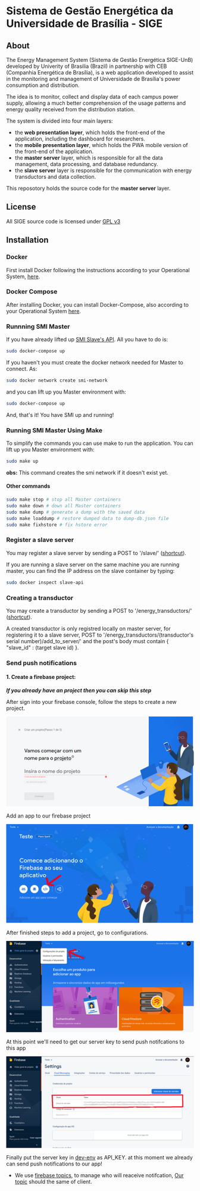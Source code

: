 # Sistema de Gestão Energética da Universidade de Brasília - SIGE

## About

The Energy Management System (Sistema de Gestão Energética SIGE-UnB) developed by Univerity of Brasilia (Brazil) in partnership with CEB (Companhia Energética de Brasília), is a web application developed to assist in the monitoring and management of Universidade de Brasília's power consumption and distribution.

The idea is to monitor, collect and display data of each campus power supply, allowing a much better comprehension of the usage patterns and energy quality received from the distribution station.

The system is divided into four main layers:

- the **web presentation layer**, which holds the front-end of the application, including the dashboard for researchers.
- the **mobile presentation layer**, which holds the PWA mobile version of the front-end of the application.
- the **master server** layer, which is responsible for all the data management, data processing, and database redundancy.
- the **slave server** layer is responsible for the communication with energy transductors and data collection.

This reposotory holds the source code for the **master server** layer.

## License

All SIGE source code is licensed under [GPL v3](https://gitlab.com/lappis-unb/projects/SMI/smi-front/-/blob/development/LICENSE)

## Installation

### Docker

First install Docker following the instructions according to your Operational System, [here](https://docs.docker.com/install/).

### Docker Compose

After installing Docker, you can install Docker-Compose, also according to your Operational System [here](https://docs.docker.com/compose/install/).

### Runnning SMI Master

If you have already lifted up [SMI Slave's API](https://gitlab.com/lappis-unb/projects/SMI/smi-slave). All you have to do is:

``` bash
sudo docker-compose up
```

If you haven't you must create the docker network needed for Master to connect. As:

``` bash
sudo docker network create smi-network
```

and you can lift up you Master environment with:

``` bash
sudo docker-compose up
```

And, that's it! You have SMI up and running!

### Running SMI Master Using Make

To simplify the commands you can use make to run the application. You can lift up you Master environment with:

``` bash
sudo make up
```

**obs:** This command creates the smi network if it doesn't exist yet.

#### Other commands

``` bash
sudo make stop # stop all Master containers
sudo make down # down all Master containers
sudo make dump # generate a dump with the saved data
sudo make loaddump # restore dumped data to dump-db.json file
sudo make fixhstore # fix hstore error
```

### Register a slave server

You may register a slave server by sending a POST to '/slave/' ([shortcut](http://localhost:8001/slave/)).

If you are running a slave server on the same machine you are running master, you can find the IP address on the slave container by typing:

``` bash
sudo docker inspect slave-api
```

### Creating a transductor

You may create a transductor by sending a POST to '/energy_transductors/' ([shortcut](http://localhost:8001/energy_transductors/)).

A created transductor is only registred locally on master server, for registering it to a slave server, POST to '/energy_transductors/(transductor's serial number)/add_to_server/' and the post's body must contain { "slave_id" : (target slave id) }.

### Send push notifications 

#### 1. Create a firebase project: 
***If you already have an project then you can skip this step***

After sign into your firebase console, follow the steps to create a new project.

![Firebase console](images/Firebase_console.png)

Add an app to our firebase project 

![Add project to firebase console](images/add_project.png)

After finished steps to add a project, go to configurations.

![Go To configurations](images/firebase_configurations.png)

At this point we'll need to get our server key to send push notifcations to this app

![Server Key](images/server_key.png)

Finally put the server key in [dev-env](https://gitlab.com/lappis-unb/projects/SMI/smi-master/-/blob/development/dev-env)
as API_KEY. at this moment we already can send push notifications to our app!

* We use [firebase topics](https://firebase.google.com/docs/cloud-messaging/android/topic-messaging), to manage who will reaceive notifcation, [Our topic](https://gitlab.com/lappis-unb/projects/SMI/smi-master/-/blob/development/events/models.py#L15) should the same of client.
